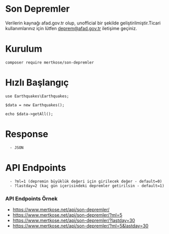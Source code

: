 # Son Depremler
Verilerin kaynağı afad.gov.tr olup, unofficial bir şekilde geliştirilmiştir.Ticari kullanımlarınız için lütfen deprem@afad.gov.tr iletişime geçiniz.

# Kurulum
```
composer require mertkose/son-depremler 
```

# Hızlı Başlangıç
```
use Earthquakes\Earthquakes;

$data = new Earthquakes();

echo $data->getAll();
```

# Response
```
  - JSON
```
  

# API Endpoints
```
  - ?ml=1 (depremin büyüklük değeri için girilecek değer - default=0)
  - ?lastday=2 (kaç gün içerisindeki depremler getirilsin - default=1)
```

### API Endpoints Örnek
 - <a href="https://www.mertkose.net/api/son-depremler/" target="_blank">https://www.mertkose.net/api/son-depremler/</a>
 - <a href="https://www.mertkose.net/api/son-depremler/?ml=5" target="_blank">https://www.mertkose.net/api/son-depremler/?ml=5</a>
 - <a href="https://www.mertkose.net/api/son-depremler/?lastday=30" target="_blank">https://www.mertkose.net/api/son-depremler/?lastday=30</a>
 - <a href="https://www.mertkose.net/api/son-depremler/?ml=5&lastday=30" target="_blank">https://www.mertkose.net/api/son-depremler/?ml=5&lastday=30</a>
